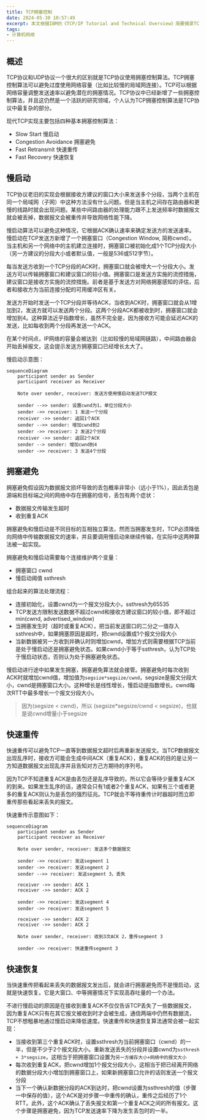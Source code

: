 ```yaml
---
title: TCP拥塞控制
date: 2024-05-30 10:57:49
excerpt: 本文根据IBM的《TCP/IP Tutorial and Technical Overview》简要摘录TCP协议拥塞控制相关知识
tags:
- 计算机网络
---
```


## 概述

TCP协议和UDP协议一个很大的区别就是TCP协议使用拥塞控制算法。TCP拥塞控制算法可以避免过度使用网络容量（比如比较慢的局域网连接）。TCP可以根据网络容量调整发送速率以避免潜在的拥塞情况。TCP协议中已经新增了一些拥塞控制算法，并且这仍然是一个活跃的研究领域，个人认为TCP拥塞控制算法是TCP协议中最复杂的部分。

现代TCP实现主要包括四种基本拥塞控制算法：

- Slow Start 慢启动
- Congestion Avoidance 拥塞避免
- Fast Retransmit 快速重传
- Fast Recovery 快速恢复

## 慢启动

TCP协议老旧的实现会根据接收方建议的窗口大小来发送多个分段，当两个主机在同一个局域网（子网）中这种方法没有什么问题。但是当主机之间存在路由器和更慢的线路时就会出现问题。某些中间路由器的处理能力跟不上发送频率时数据报文就会被丢掉，数据报文会被重传并导致网络性能下降。

慢启动算法可以避免这种情况，它根据ACK确认速率来确定发送方的发送速率。慢启动在TCP发送方新增了一个拥塞窗口（Congestion Window, 简称cwnd）。当主机和另一个网络中的主机建立连接时，拥塞窗口被初始化成1个TCP分段大小（另一方建议的分段大小或者默认值，一般是536或512字节）。

每当发送方收到一个TCP分段的ACK时，拥塞窗口就会被增大一个分段大小。发送方可以传输拥塞窗口和建议窗口的较小值。拥塞窗口是发送方实施的流控措施，建议窗口是接收方实施的流控措施。前者是基于发送方对网络拥塞感知的评估，后者和接收方为当前连接分配的可用缓冲区有关。

发送方开始时发送一个TCP分段并等待ACK，当收到ACK时，拥塞窗口就会从1增加到2，发送方就可以发送两个分段。这两个分段ACK都被收到时，拥塞窗口就会增加到4。这种算法近乎指数增长，虽然不完全是，因为接收方可能会延迟ACK的发送，比如每收到两个分段再发送一个ACK。

在某个时间点，IP网络的容量会被达到（比如较慢的局域网链路），中间路由器会开始丢掉报文，这会提示发送方拥塞窗口已经增长太大了。

慢启动示意图：

```mermaid
sequenceDiagram
    participant sender as Sender
    participant receiver as Receiver

    Note over sender, receiver: 发送方使用慢启动发送TCP报文

    sender -->> sender: 设置cwnd为1，单位分段大小
    sender ->> receiver: 1 发送一个分段
    receiver ->> sender: 返回1个ACK
    sender -->> sender: 增加cwnd到2
    sender ->> receiver: 2 发送2个分段
    receiver ->> sender: 返回2个ACK
    sender --> sender: 增加cwnd到4
    sender ->> receiver: 3 发送4个分段
```

## 拥塞避免

拥塞避免假设因为数据报文损坏导致的丢包概率非常小（远小于1%），因此丢包是源端和目标端之间的网络中存在拥塞的信号，丢包有两个症状：

- 数据报文传输发生超时
- 收到重复ACK

拥塞避免和慢启动是不同目标的互相独立算法，然而当拥塞发生时，TCP必须降低向网络中传输数据报文的速率，并且要调用慢启动来继续传输，在实际中这两种算法被一起实现。

拥塞避免和慢启动需要每个连接维护两个变量：

- 拥塞窗口 cwnd
- 慢启动阈值 ssthresh

组合起来的算法处理流程：

- 连接初始化，设置cwnd为一个报文分段大小，ssthresh为65535
- TCP发送方限制发送数据不超过cwnd和接收方建议窗口的较小值，即不超过 min(cwnd, advertised_window)
- 当拥塞发生时（超时或重复ACK），把当前发送窗口的二分之一值存入ssthresh中，如果拥塞原因是超时，把cwnd设置成1个报文分段大小
- 当新数据被另一方收到并确认时则增加cwnd，增加方式则需要根据TCP当前是处于慢启动还是拥塞避免状态。如果cwnd小于等于ssthresh，认为TCP处于慢启动状态，否则认为处于拥塞避免状态。

慢启动进行途中如果发生拥塞，拥塞避免算法就会接管。拥塞避免时每次收到ACK时就增加cwnd值，增加值为`segsize*segsize/cwnd`，segsize是报文分段大小，cwnd是拥塞窗口大小。这种增长是线性增长，慢启动是指数增长。cwnd每次RTT中最多增长一个报文分段大小。

> 因为(segsize < cwnd)，所以 (segsize*segsize/cwnd < segsize)，也就是说cwnd增量小于segsize

## 快速重传

快速重传可以避免TCP一直等到数据报文超时后再重新发送报文。当TCP数据报文出现乱序时，接收方可能会生成中间ACK（重复ACK），重复ACK的目的是让另一方知道数据报文出现乱序并且告知对方己方期待的序列号。

因为TCP不知道重复ACK是由丢包还是乱序导致的，所以它会等待少量重复ACK的到来。如果发生乱序的话，通常会只有1或者2个重复ACK，如果有三个或者更多的重复ACK则认为是丢包的强烈征兆。TCP就会不等待重传计时器超时而立即重传那些看起来丢失的报文。

快速重传示意图如下：

```mermaid
sequenceDiagram
    participant sender as Sender
    participant receiver as Receiver

    Note over sender, receiver: 发送多个数据报文

    sender ->> receiver: 发送segment 1
    sender ->> receiver: 发送segment 2
    sender -->> receiver: 发送segment 3，丢失

    receiver ->> sender: ACK 1
    receiver ->> sender: ACK 2

    sender ->> receiver: 发送segment 4
    sender ->> receiver: 发送segment 5

    receiver ->> sender: ACK 2
    receiver ->> sender: ACK 2

    Note over sender, receiver: 收到3次ACK 2，重传segment 3

    sender ->> receiver: 快速重传segment 3
```

## 快速恢复

当快速重传把看起来丢失的数据报文发出后，就会进行拥塞避免而不是慢启动，这就是快速恢复。它是大窗口、中等拥塞情况下实现高吞吐量的一个办法。

不进行慢启动的原因是在接收到重复ACK不仅仅告诉TCP丢失了一些数据报文，因为重复ACK只有在其它报文被收到时才会被生成，通信两端中仍然有数据流，TCP不想粗暴地通过慢启动来降低速度。快速重传和快速恢复算法通常会被一起实现：

- 当接收到第三个重复ACK时，设置ssthresh为当前拥塞窗口（cwnd）的一半，但是不少于2个报文段大小。重新发送丢失的分段并设置cwnd为`ssthresh + 3*segsize`，这相当于把拥塞窗口设置为`另一方缓存大小+网络中的报文大小`
- 每次收到重复ACK，把cwnd增加1个报文分段大小，这相当于把已经离开网络的数据分段大小增加到拥塞窗口上，如果新拥塞窗口允许的话则发送一个报文分段
- 当下一个确认新数据分段的ACK到达时，把cwnd设置为ssthresh的值（步骤一中保存的值），这个ACK是对步骤一中重传的确认，重传之后经历了1个RTT。此外，这个ACK确认了丢失报文和第一个重复ACK之间的所有报文。这个步骤是拥塞避免，因为TCP发送速率下降为发生丢包时的一半。
